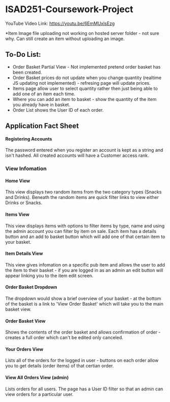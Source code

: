 # ISAD251-Coursework-Project

YouTube Video Link: https://youtu.be/6EmMUxlsEzg


*Item Image file uploading not working on hosted server folder - not sure why. Can still create an item without uploading an image.

## To-Do List:
- Order Basket Partial View - Not implemented pretend order basket has been created.
- Order Basket prices do not update when you change quantity (realtime JS updating not implemented) - refresing page will update prices.
- Items page allow user to select quantity rather then just being able to add one of an item each time.
- Where you can add an item to basket - show the quantity of the item you already have in basket.
- Order List shows the User ID of each order.

## Application Fact Sheet
#### Registering Accounts
The password entered when you register an account is kept as a string and isn't hashed. All created accounts will have a Customer access rank.

### View Infomation

#### Home View
This view displays two random items from the two category types (Snacks and Drinks). Beneath the random items are quick filter links to view either Drinks or Snacks. 

#### Items View
This view displays items with options to filter items by type, name and using the admin account you can filter by item on sale. Each item has a details button and an add to basket button which will add one of that certain item to your basket.

#### Item Details View
This view gives infomation on a specific pub item and allows the user to add the item to their basket - if you are logged in as an admin an edit button will appear linking you to the item edit screen.

#### Order Basket Dropdown
The dropdown would show a brief overview of your basket - at the bottom of the basket is a link to 'View Order Basket' which will take you to the main basket view.

#### Order Basket View
Shows the contents of the order basket and allows confirmation of order - creates a full order which can't be edited only canceled.

#### Your Orders View
Lists all of the orders for the logged in user - buttons on each order allow you to get details (order items) of that certian order.

#### View All Orders View (admin)
Lists orders for all users. The page has a User ID filter so that an admin can view orders for a particular user.
